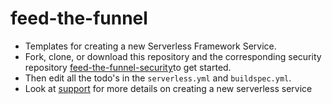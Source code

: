 # feed-the-funnel
- Templates for creating a new Serverless Framework Service.
- Fork, clone, or download this repository and the corresponding security repository [feed-the-funnel-security](https://github.com/pariveda-serverless/feed-the-funnel-security)to get started.
- Then edit all the todo's in the `serverless.yml` and `buildspec.yml`.
- Look at [support](https://github.com/pariveda-serverless/support/tree/master/create-new-service) for more details on creating a new serverless service
